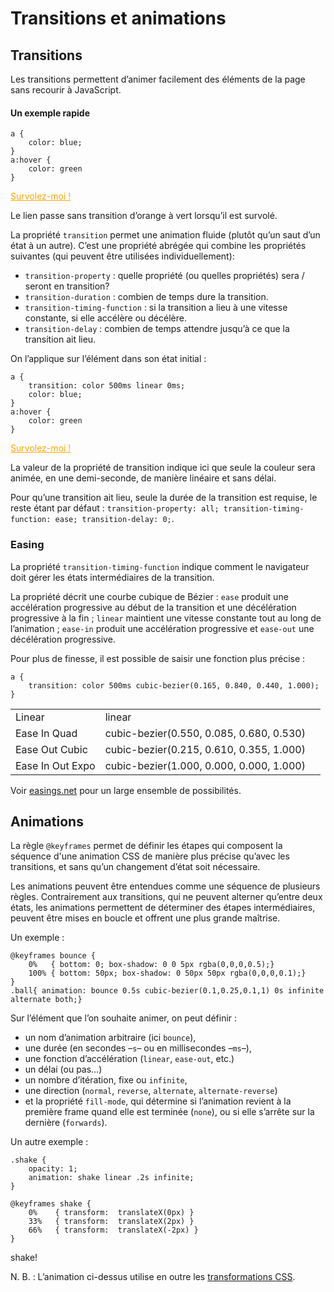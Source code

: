 # Transitions et animations

## Transitions

Les transitions permettent d’animer facilement des éléments de la page sans recourir à JavaScript.

#### Un exemple rapide
```
a {
    color: blue;
}
a:hover {
    color: green
}
```

<style>
.notrans a {
    color: orange;
}
.notrans a:hover {
    color: green
}
</style>

<p class="notrans">
    <a href="#">Survolez-moi !</a>
</p>
Le lien passe sans transition d’orange à vert lorsqu’il est survolé.

La propriété `transition` permet une animation fluide (plutôt qu’un saut d’un état à un autre). C’est une propriété abrégée qui combine les propriétés suivantes (qui peuvent être utilisées individuellement):

* `transition-property` : quelle propriété (ou quelles propriétés) sera / seront en transition?
* `transition-duration` : combien de temps dure la transition.
* `transition-timing-function` : si la transition a lieu à une vitesse constante, si elle accélère ou décélère.
* `transition-delay` : combien de temps attendre jusqu’à ce que la transition ait lieu.

On l’applique sur l’élément dans son état initial :

```
a {
    transition: color 500ms linear 0ms;
    color: blue;
}
a:hover {
    color: green
}
```

<style>
.trans a {
    transition: color 500ms linear 0ms;
    color: orange;
}
.trans a:hover {
    color: green
}
</style>

<p class="trans">
    <a href="#">Survolez-moi !</a>
</p>

La valeur de la propriété de transition indique ici que seule la couleur sera animée, en une demi-seconde, de manière linéaire et sans délai.

Pour qu’une transition ait lieu, seule la durée de la transition est requise, le reste étant par défaut : `transition-property: all; transition-timing-function: ease; transition-delay: 0;`.

### Easing

La propriété `transition-timing-function` indique comment le navigateur doit gérer les états intermédiaires de la transition.

La propriété décrit une courbe cubique de Bézier : `ease` produit une accélération progressive au début de la transition et une décélération progressive à la fin ; `linear` maintient une vitesse constante tout au long de l’animation ; `ease-in` produit une accélération progressive et `ease-out` une décélération progressive.

Pour plus de finesse, il est possible de saisir une fonction plus précise :
```
a {
    transition: color 500ms cubic-bezier(0.165, 0.840, 0.440, 1.000);
}
```

<table>
    <tr>  
        <td>Linear</td>
        <td>linear</td>
        <td class="demo"><div style=""></div></td>
    </tr>
    <tr>  
        <td>Ease In Quad</td>
        <td>cubic-bezier(0.550, 0.085, 0.680, 0.530)</td>
        <td class="demo"><div style="animation-timing-function: cubic-bezier(0.550, 0.085, 0.680, 0.530)"></div></td>
    </tr>
    <tr>  
        <td>Ease Out Cubic</td>
        <td>cubic-bezier(0.215, 0.610, 0.355, 1.000)</td>
        <td class="demo"><div style="animation-timing-function: cubic-bezier(0.215, 0.610, 0.355, 1.000)"></div></td>
    </tr>
    <tr>  
        <td>Ease In Out Expo</td>
        <td>cubic-bezier(1.000, 0.000, 0.000, 1.000)</td>
        <td class="demo"><div style="animation-timing-function: cubic-bezier(1.000, 0.000, 0.000, 1.000)"></div></td>
    </tr>
</table>


Voir [easings.net](https://easings.net/) pour un large ensemble de possibilités.


## Animations

La règle `@keyframes` permet de définir les étapes qui composent la séquence d'une animation CSS de manière plus précise qu’avec les transitions, et sans qu’un changement d’état soit nécessaire.

Les animations peuvent être entendues comme une séquence de plusieurs règles. Contrairement aux transitions, qui ne peuvent alterner qu’entre deux états, les animations permettent de déterminer des étapes intermédiaires, peuvent être mises en boucle et offrent une plus grande maîtrise.

Un exemple : 

```
@keyframes bounce {
    0%   { bottom: 0; box-shadow: 0 0 5px rgba(0,0,0,0.5);}
    100% { bottom: 50px; box-shadow: 0 50px 50px rgba(0,0,0,0.1);}
}
.ball{ animation: bounce 0.5s cubic-bezier(0.1,0.25,0.1,1) 0s infinite alternate both;}
```
<div class="ballcontainer"><div class="ball"></div></div>

Sur l’élément que l’on souhaite animer, on peut définir :
* un nom d’animation arbitraire (ici `bounce`),
* une durée (en secondes –`s`– ou en millisecondes –`ms`–), 
* une fonction d’accélération (`linear`, `ease-out`, etc.)
* un délai (ou pas…)
* un nombre d’itération, fixe ou `infinite`,
* une direction (`normal`, `reverse`, `alternate`, `alternate-reverse`)
* et la propriété `fill-mode`, qui détermine si l’animation revient à la première frame quand elle est terminée (`none`), ou si elle s’arrête sur la dernière (`forwards`).

Un autre exemple : 
```
.shake {
    opacity: 1;
    animation: shake linear .2s infinite;
}

@keyframes shake {
    0%    { transform:  translateX(0px) }
    33%   { transform:  translateX(2px) }
    66%   { transform:  translateX(-2px) }
}
```
<div class="shake">shake!</div>

N. B. : L’animation ci-dessus utilise en outre les [transformations CSS](../transformations).
